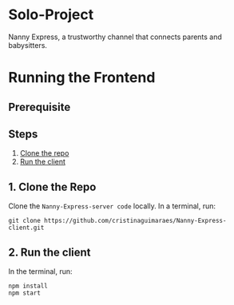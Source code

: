 # Solo-Project

Nanny Express, a trustworthy channel that connects parents and babysitters.

# Running the Frontend

## Prerequisite

## Steps
  1. [Clone the repo](#1-clone-the-repo)
  2. [Run the client](#2-run-the-client)
  
 ## 1. Clone the Repo

Clone the `Nanny-Express-server code` locally. In a terminal, run:

  `git clone https://github.com/cristinaguimaraes/Nanny-Express-client.git`
  

## 2. Run the client

In the terminal, run:
```
npm install
npm start
```
